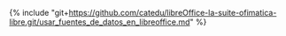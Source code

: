 {% include "git+https://github.com/catedu/libreOffice-la-suite-ofimatica-libre.git/usar_fuentes_de_datos_en_libreoffice.md" %}